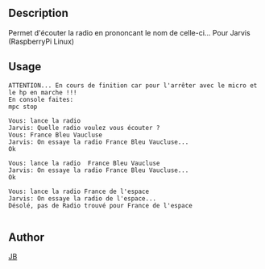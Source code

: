 <!---
IMPORTANT
=========
This README.md is displayed in the WebStore as well as within Jarvis app
Please do not change the structure of this file
Fill-in Description, Usage & Author sections
Make sure to rename the [en] folder into the language code your plugin is written in (ex: fr, es, de, it...)
For multi-language plugin:
- clone the language directory and translate commands/functions.sh
- optionally write the Description / Usage sections in several languages
-->
## Description
Permet d'écouter la radio en prononcant le nom de celle-ci... Pour Jarvis (RaspberryPi Linux)

## Usage
```
ATTENTION... En cours de finition car pour l'arrêter avec le micro et le hp en marche !!!
En console faites:
mpc stop

Vous: lance la radio
Jarvis: Quelle radio voulez vous écouter ?
Vous: France Bleu Vaucluse
Jarvis: On essaye la radio France Bleu Vaucluse...
Ok

Vous: lance la radio  France Bleu Vaucluse
Jarvis: On essaye la radio France Bleu Vaucluse...
Ok

Vous: lance la radio France de l'espace 
Jarvis: On essaye la radio de l'espace...
Désolé, pas de Radio trouvé pour France de l'espace


```

## Author
[JB](https://github.com/Jean-Bernard-Hallez/jarvis-radio)
